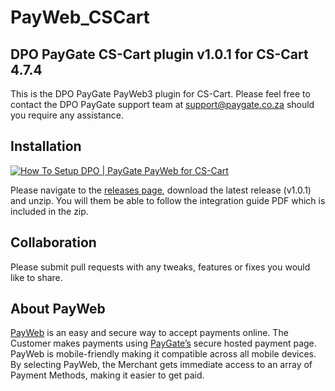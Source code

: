 # PayWeb_CSCart
## DPO PayGate CS-Cart plugin v1.0.1 for CS-Cart 4.7.4

This is the DPO PayGate PayWeb3 plugin for CS-Cart. Please feel free to contact the DPO PayGate support team at support@paygate.co.za should you require any assistance.

## Installation
[![How To Setup DPO | PayGate PayWeb for CS-Cart](https://www.appinlet.com/wp-content/uploads/2018/09/CS-Cart-Integration.jpg)](https://www.youtube.com/watch?v=9Lhvc26WKjs "How To Setup DPO | PayGate PayWeb for CS-Cart")

Please navigate to the [releases page](https://github.com/PayGate/PayWeb_CSCart/releases), download the latest release (v1.0.1) and unzip. You will them be able to follow the integration guide PDF which is included in the zip.

## Collaboration

Please submit pull requests with any tweaks, features or fixes you would like to share.

## About PayWeb

[PayWeb](https://www.paygate.co.za/paygate-products/payweb/) is an easy and secure way to accept payments online. The Customer makes payments using [PayGate’s](https://www.paygate.co.za/) secure hosted payment page. PayWeb is mobile-friendly making it compatible across all mobile devices. By selecting PayWeb, the Merchant gets immediate access to an array of Payment Methods, making it easier to get paid.
